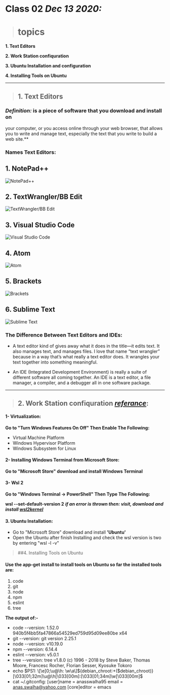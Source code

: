 # Class 02 *Dec 13 2020:*
> # topics

__1. Text Editors__

__2. Work Station confiquration__

__3. Ubuntu Installation and configuration__

__4. Installing Tools on Ubuntu__ 

---

> ## 1. Text Editors

### ***Definition:*** is a piece of software that you download and install on
your computer, or you access online through your web browser, that
allows you to write and manage text, especially the text that you write
to build a web site.**

### Names Text Editors:

## 1. NotePad++ 

 ![NotePad++](https://www.incrediblelab.com/wp-content/uploads/2020/06/replace-notepad-with-notepad-plus-plus.jpg)

## 2. TextWrangler/BB Edit

![TextWrangler/BB Edit](https://cdn.cultofmac.com/wp-content/uploads/2010/11/20101111-textwrangler.jpg)

## 3. Visual Studio Code

![Visual Studio Code](https://upload.wikimedia.org/wikipedia/commons/thumb/9/9a/Visual_Studio_Code_1.35_icon.svg/1200px-Visual_Studio_Code_1.35_icon.svg.png)

## 4. Atom 

![Atom](https://computingforgeeks.com/wp-content/uploads/2019/01/install-atom-text-editor-ubuntu-18.04-linux-mint-19-1024x303.png)

## 5. Brackets 

![Brackets](https://upload.wikimedia.org/wikipedia/commons/thumb/4/4c/Brackets_Icon.svg/1200px-Brackets_Icon.svg.png)

## 6. Sublime Text 

![Sublime Text](https://krupitskas.github.io/sublime-rust/sublime_logo.jpeg)

### The Difference Between Text Editors and IDEs:
* A text editor kind of gives away what it does in the title—it edits text.
It also manages text, and manages files. I love that name “text
wrangler” because in a way that’s what really a text editor does. It
wrangles your text together into something meaningful.

* An IDE (Integrated Development Environment) is really a suite of
different software all coming together. An IDE is a text editor, a file
manager, a compiler, and a debugger all in one software package.

---


> ## 2. Work Station confiquration _[referance](https://codefellows.github.io/setup-guide/system-setup/)_:

#### 1- Virtualization:  
 __Go to "Turn Windows Features On Off" Then Enable The Following:__
 
* Virtual Machine Platform
* Windows Hypervisor Platform
* Windows Subsystem for Linux

#### 2- Installing Windows Terminal from Microsoft Store:
__Go to "Microsoft Store" download and install Windows Terminal__

#### 3- Wsl 2
__Go to "Windows Terminal -> PowerShell" Then Type  The Following:__

__wsl --set-default-version 2__
__*if an error is thrown then: visit, download and install [wsl2kernel](https://aka.ms/wsl2kernel)*__


#### 3. Ubuntu Installation:

* Go to "Microsoft Store" download and install __'Ubuntu'__
* Open the Ubuntu after finish Installing and check the wsl version is two by entering  "wsl -l -v"



> ##4. Installing Tools on Ubuntu

#### Use the app-get install <name> to install tools on Ubuntu so far the installed tools are:
 1. code 
 2. git 
 3. node
 4. npm 
 5. eslint 
 6. tree 
 
 __The output of:-__
* code --version: 1.52.0 940b5f4bb5fa47866a54529ed759d95d09ee80be x64
* git --version: git version 2.25.1
* node --version: v10.19.0
* npm --version: 6.14.4
* eslint --version: v5.0.1
* tree --version: tree v1.8.0 (c) 1996 - 2018 by Steve Baker, Thomas Moore, Francesc Rocher, Florian Sesser, Kyosuke Tokoro
* echo $PS1: \[\e]0;\u@\h: \w\a\]${debian_chroot:+($debian_chroot)}\[\033[01;32m\]\u@\h\[\033[00m\]:\[\033[01;34m\]\w\[\033[00m\]\$
* cat ~/.gitconfig: [user]name = anasswalha95    email = anas.swalha@yahoo.com  [core]editor = emacs
 


